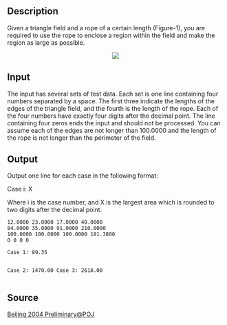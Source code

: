 <h2>Description</h2><p>Given a triangle field and a rope of a certain length (Figure-1), you are required to use the rope to enclose a region within the field and make the region as large as possible.
</p><center><img src="images/1927_1.jpg"></center><p>
</p><h2>Input</h2><p>The input has several sets of test data. Each set is one line containing four numbers separated by a space. The first three indicate the lengths of the edges of the triangle field, and the fourth is the length of the rope. Each of the four numbers have exactly four digits after the decimal point. The line containing four zeros ends the input and should not be processed. You can assume each of the edges are not longer than 100.0000 and the length of the rope is not longer than the perimeter of the field.</p><h2>Output</h2><p>Output one line for each case in the following format:
</p>
Case i: X

Where i is the case number, and X is the largest area which is rounded to two digits after the decimal point.
<pre><code class="language-input1">12.0000 23.0000 17.0000 40.0000
84.0000 35.0000 91.0000 210.0000
100.0000 100.0000 100.0000 181.3800
0 0 0 0
</code></pre><pre><code class="language-output1">Case 1: 89.35
Case 2: 1470.00
Case 3: 2618.00
</code></pre><h2>Source</h2><a href="searchproblem?field=source&amp;key=Beijing+2004+Preliminary%40POJ">Beijing 2004 Preliminary@POJ</a>